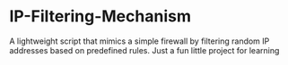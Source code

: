 # IP-Filtering-Mechanism
A lightweight script that mimics a simple firewall by filtering random IP addresses based on predefined rules. Just a fun little project for learning
